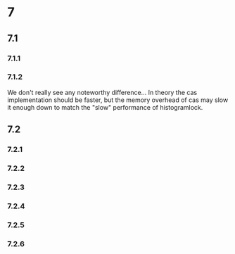 # 7

## 7.1

### 7.1.1

### 7.1.2

We don't really see any noteworthy difference... In theory the cas implementation should be faster, but the memory overhead of cas may slow it enough down to match the "slow" performance of histogramlock.

## 7.2

### 7.2.1

### 7.2.2

### 7.2.3

### 7.2.4

### 7.2.5

### 7.2.6